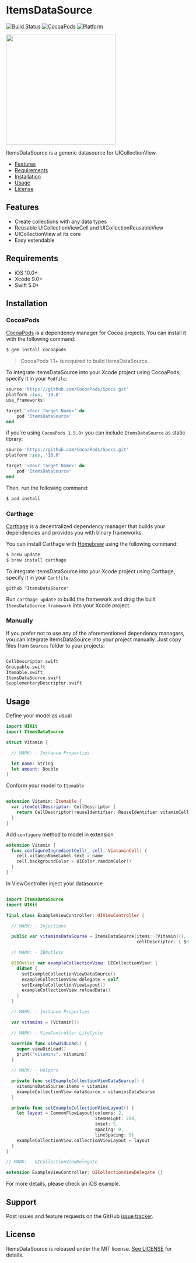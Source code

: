 # ItemsDataSource

[![Build Status](https://travis-ci.org/minikin/ItemsDataSource.svg?branch=master)](https://travis-ci.org/minikin/ItemsDataSource)
[![CocoaPods](https://img.shields.io/cocoapods/v/ItemsDataSource.svg)](https://cocoapods.org/pods/ItemsDataSource)
[![Platform](https://img.shields.io/cocoapods/p/ItemsDataSource.svg?style=flat)](https://github.com/minikin/ItemsDataSource)

<img src="https://github.com/minikin/ItemsDataSource/blob/master/demo.gif?raw=true" width=300 />

ItemsDataSource is a generic datasource for UICollectionView.

- [Features](#features)
- [Requirements](#requirements)
- [Installation](#installation)
- [Usage](#usage)
- [License](#license)

## Features

- Create collections with any data types
- Reusable UICollectionViewCell and UICollectionReusableView
- UICollectionView at its core
- Easy extendable

## Requirements

- iOS 10.0+
- Xcode 9.0+
- Swift 5.0+

## Installation

### CocoaPods

[CocoaPods](http://cocoapods.org) is a dependency manager for Cocoa projects. You can install it with the following command:

```bash
$ gem install cocoapods
```

> CocoaPods 1.1+ is required to build ItemsDataSource.

To integrate ItemsDataSource into your Xcode project using CocoaPods, specify it in your `Podfile`:

```ruby
source 'https://github.com/CocoaPods/Specs.git'
platform :ios, '10.0'
use_frameworks!

target '<Your Target Name>' do
    pod 'ItemsDataSource'
end
```

if you're using `CocoaPods 1.5.0+` you can include `ItemsDataSource` as static library:

```ruby
source 'https://github.com/CocoaPods/Specs.git'
platform :ios, '10.0'

target '<Your Target Name>' do
    pod 'ItemsDataSource'
end
```

Then, run the following command:

```bash
$ pod install
```

### Carthage

[Carthage](https://github.com/Carthage/Carthage) is a decentralized dependency manager that builds your dependencies and provides you with binary frameworks.

You can install Carthage with [Homebrew](http://brew.sh/) using the following command:

```bash
$ brew update
$ brew install carthage
```

To integrate ItemsDataSource into your Xcode project using Carthage, specify it in your `Cartfile`:

```ogdl
github "ItemsDataSource"
```

Run `carthage update` to build the framework and drag the built `ItemsDataSource.framework` into your Xcode project.

### Manually

If you prefer not to use any of the aforementioned dependency managers, you can integrate ItemsDataSource into your project manually.
Just copy files from `Sources` folder to your projects:

```swift

CellDescriptor.swift
Groupable.swift
Itemable.swift
ItemsDataSource.swift
SupplementaryDescriptor.swift
```

## Usage

Define your model as usual

```swift
import UIKit
import ItemsDataSource

struct Vitamin {

  // MARK: - Instance Properties

  let name: String
  let amount: Double
}
```

Conform your model to `Itemable`

```swift

extension Vitamin: Itemable {
  var itemCellDescriptor: CellDescriptor {
    return CellDescriptor(reuseIdentifier: ReuseIdentifier.vitaminCell, configure: configureIngredientCell)
  }
}

```

Add `configure` method to model in extension

```swift
extension Vitamin {
  func configureIngredientCell(_ cell: ViataminCell) {
    cell.vitaminNameLabel.text = name
    cell.backgroundColor = UIColor.randomColor()
  }
}
```

In ViewController inject your datasource

```swift

import ItemsDataSource
import UIKit

final class ExampleViewController: UIViewController {

  // MARK: - Injections

  public var vitaminsDataSourse = ItemsDataSource(items: [Vitamin](),
                                                  cellDescriptor: { $0.itemCellDescriptor })

  // MARK: - IBOutlets

  @IBOutlet var exampleCollectionView: UICollectionView! {
    didSet {
      setExampleCollectionViewDataSource()
      exampleCollectionView.delegate = self
      setExampleCollectionViewLayout()
      exampleCollectionView.reloadData()
    }
  }

  // MARK: - Instance Properties

  var vitamins = [Vitamin]()

  // MARK: - ViewController LifeCycle

  override func viewDidLoad() {
    super.viewDidLoad()
    print("vitamins", vitamins)
  }

  // MARK: - Helpers

  private func setExampleCollectionViewDataSource() {
    vitaminsDataSourse.items = vitamins
    exampleCollectionView.dataSource = vitaminsDataSourse
  }

  private func setExampleCollectionViewLayout() {
    let layout = CommonFlowLayout(columns: 2,
                                  itemHeight: 200,
                                  inset: 5,
                                  spacing: 0,
                                  lineSpacing: 5)
    exampleCollectionView.collectionViewLayout = layout
  }
}

// MARK: - UICollectionViewDelegate

extension ExampleViewController: UICollectionViewDelegate {}
```

For more details, please check an iOS example.

## Support

Post issues and feature requests on the GitHub [issue tracker](https://github.com/minikin/ItemsDataSource/issues).

## License

ItemsDataSource is released under the MIT license. [See LICENSE](https://github.com/minikin/ItemsDataSource/blob/master/LICENSE) for details.

